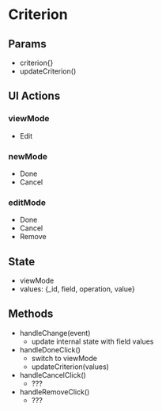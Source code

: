 # Criterion

## Params
- criterion{}
- updateCriterion()

## UI Actions

### viewMode
- Edit

### newMode
- Done
- Cancel

### editMode
- Done
- Cancel
- Remove

## State
- viewMode
- values: {_id, field, operation, value}

## Methods
- handleChange(event)
  - update internal state with field values
- handleDoneClick()
  - switch to viewMode
  - updateCriterion(values)
- handleCancelClick()
  - ???
- handleRemoveClick()
  - ???
